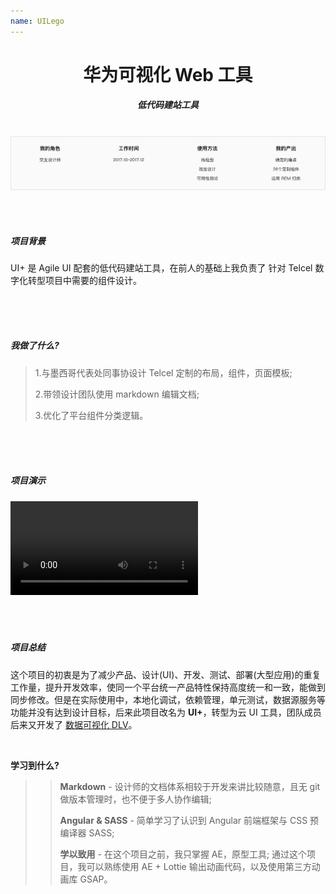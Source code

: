 ```yaml
---
name: UILego
---
```


# <center>华为可视化 Web 工具</center>

##### <center class="text-gary-500 font-light">低代码建站工具</center>

<br>
<div style="display: flex; justify-content: center;">
    <img src="../assets/UILego/UILego-01.png"/>
</div>
<br>
<br>
<br>

##### 项目背景

UI+ 是 Agile UI 配套的低代码建站工具，在前人的基础上我负责了 针对 Telcel 数字化转型项目中需要的组件设计。

<br>
<br>
<br>

##### 我做了什么?

> 1.与墨西哥代表处同事协设计 Telcel 定制的布局，组件，页面模板;
>
> 2.带领设计团队使用 markdown 编辑文档;
>
> 3.优化了平台组件分类逻辑。

<br>
<br>
<br>

##### 项目演示

<div class="  flex justify-center items-center rounded-lg" >
        <video src="https://mtwork.oss-cn-shenzhen.aliyuncs.com/blog-assets/UILego/uilego-thumb%202.mp4" controls></video>
</div>
<br>
<br>
<br>

##### 项目总结

这个项目的初衷是为了减少产品、设计(UI)、开发、测试、部署(大型应用)的重复工作量，提升开发效率，使同一个平台统一产品特性保持高度统一和一致，能做到同步修改。但是在实际使用中，本地化调试，依赖管理，单元测试，数据源服务等功能并没有达到设计目标，后来此项目改名为 **UI+**，转型为云 UI 工具，团队成员后来又开发了 <a href="https://support.huaweicloud.com/dlv/index.html" target="_blank">数据可视化 DLV</a>。

<br>

**学习到什么?**

> > **Markdown** - 设计师的文档体系相较于开发来讲比较随意，且无 git 做版本管理时，也不便于多人协作编辑;
> >
> > **Angular & SASS** - 简单学习了认识到 Angular 前端框架与 CSS 预编译器 SASS;
> >
> > **学以致用** - 在这个项目之前，我只掌握 AE，原型工具; 通过这个项目，我可以熟练使用 AE + Lottie 输出动画代码，以及使用第三方动画库 GSAP。
